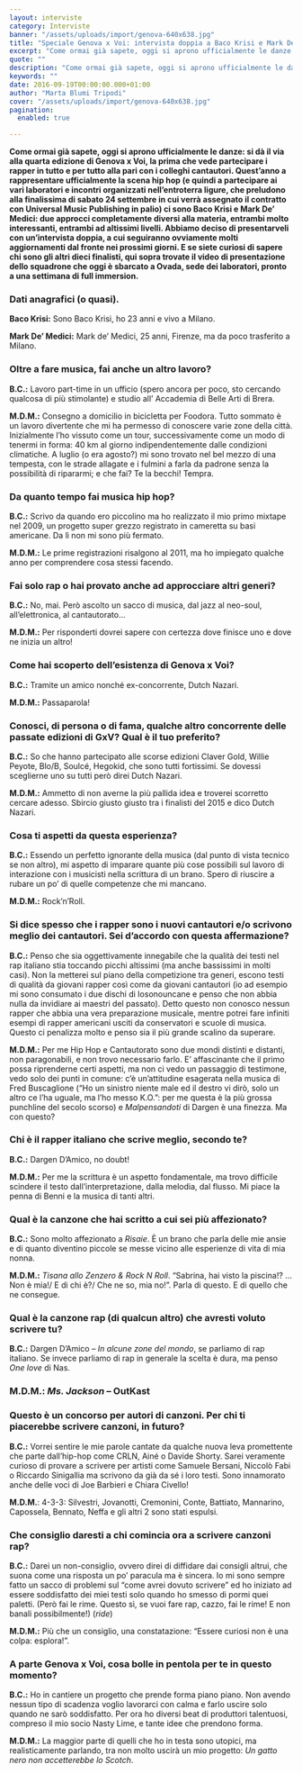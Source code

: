 ```yaml
---
layout: interviste
category: Interviste
banner: "/assets/uploads/import/genova-640x638.jpg"
title: "Speciale Genova x Voi: intervista doppia a Baco Krisi e Mark De’ Medici"
excerpt: "Come ormai già sapete, oggi si aprono ufficialmente le danze: si dà il via alla quarta edizione di Genova x Voi, la prima che vede partecipare i rapper in tutto e per tutto alla pari con i colleghi cantautori. Quest’anno a rappresentare ufficialmente la scena hip hop (e quindi a partecipare ai vari laboratori e…"
quote: ""
description: "Come ormai già sapete, oggi si aprono ufficialmente le danze: si dà il via alla quarta edizione di Genova x Voi, la prima che vede partecipare i rapper in tutto e per tutto alla pari con i colleghi cantautori. Quest’anno a rappresentare ufficialmente la scena hip hop (e quindi a partecipare ai vari laboratori e…"
keywords: ""
date: 2016-09-19T00:00:00.000+01:00
author: "Marta Blumi Tripodi"
cover: "/assets/uploads/import/genova-640x638.jpg"
pagination:
  enabled: true

---
```


**Come ormai già sapete, oggi si aprono ufficialmente le danze: si dà il via alla quarta edizione di Genova x Voi, la prima che vede partecipare i rapper in tutto e per tutto alla pari con i colleghi cantautori. Quest’anno a rappresentare ufficialmente la scena hip hop (e quindi a partecipare ai vari laboratori e incontri organizzati nell’entroterra ligure, che preludono alla finalissima di sabato 24 settembre in cui verrà assegnato il contratto con Universal Music Publishing in palio) ci sono Baco Krisi e Mark De’ Medici: due approcci completamente diversi alla materia, entrambi molto interessanti, entrambi ad altissimi livelli. Abbiamo deciso di presentarveli con un’intervista doppia, a cui seguiranno ovviamente molti aggiornamenti dal fronte nei prossimi giorni. E se siete curiosi di sapere chi sono gli altri dieci finalisti, qui sopra trovate il video di presentazione dello squadrone che oggi è sbarcato a Ovada, sede dei laboratori, pronto a una settimana di full immersion.**

### **Dati anagrafici (o quasi).**

**Baco Krisi:** Sono Baco Krisi, ho 23 anni e vivo a Milano.

**Mark De’ Medici:** Mark de’ Medici, 25 anni, Firenze, ma da poco trasferito a Milano.

### **Oltre a fare musica, fai anche un altro lavoro?**

**B.C.:** Lavoro part-time in un ufficio (spero ancora per poco, sto cercando qualcosa di più stimolante) e studio all’ Accademia di Belle Arti di Brera.

**M.D.M.:** Consegno a domicilio in bicicletta per Foodora. Tutto sommato è un lavoro divertente che mi ha permesso di conoscere varie zone della città. Inizialmente l’ho vissuto come un tour, successivamente come un modo di tenermi in forma: 40 km al giorno indipendentemente dalle condizioni climatiche. A luglio (o era agosto?) mi sono trovato nel bel mezzo di una tempesta, con le strade allagate e i fulmini a farla da padrone senza la possibilità di ripararmi; e che fai? Te la becchi! Tempra.

### **Da quanto tempo fai musica hip hop?**

**B.C.:** Scrivo da quando ero piccolino ma ho realizzato il mio primo mixtape nel 2009, un progetto super grezzo registrato in cameretta su basi americane. Da lì non mi sono più fermato.

**M.D.M.:** Le prime registrazioni risalgono al 2011, ma ho impiegato qualche anno per comprendere cosa stessi facendo.

### **Fai solo rap o hai provato anche ad approcciare altri generi?**

**B.C.:** No, mai. Però ascolto un sacco di musica, dal jazz al neo-soul, all’elettronica, al cantautorato…

**M.D.M.:** Per risponderti dovrei sapere con certezza dove finisce uno e dove ne inizia un altro!

### **Come hai scoperto dell’esistenza di Genova x Voi?**

**B.C.:** Tramite un amico nonché ex-concorrente, Dutch Nazari.

**M.D.M.:** Passaparola!

### **Conosci, di persona o di fama, qualche altro concorrente delle passate edizioni di GxV? Qual è il tuo preferito?**

**B.C.:** So che hanno partecipato alle scorse edizioni Claver Gold, Willie Peyote, Blo/B, Soulcé, Hegokid, che sono tutti fortissimi. Se dovessi sceglierne uno su tutti però direi Dutch Nazari.

**M.D.M.:** Ammetto di non averne la più pallida idea e troverei scorretto cercare adesso. Sbircio giusto giusto tra i finalisti del 2015 e dico Dutch Nazari.

### **Cosa ti aspetti da questa esperienza?**

**B.C.:** Essendo un perfetto ignorante della musica (dal punto di vista tecnico se non altro), mi aspetto di imparare quante più cose possibili sul lavoro di interazione con i musicisti nella scrittura di un brano. Spero di riuscire a rubare un po’ di quelle competenze che mi mancano.

**M.D.M.:** Rock’n’Roll.

### **Si dice spesso che i rapper sono i nuovi cantautori e/o scrivono meglio dei cantautori. Sei d’accordo con questa affermazione?**

**B.C.:** Penso che sia oggettivamente innegabile che la qualità dei testi nel rap italiano stia toccando picchi altissimi (ma anche bassissimi in molti casi). Non la metterei sul piano della competizione tra generi, escono testi di qualità da giovani rapper così come da giovani cantautori (io ad esempio mi sono consumato i due dischi di Iosonouncane e penso che non abbia nulla da invidiare ai maestri del passato). Detto questo non conosco nessun rapper che abbia una vera preparazione musicale, mentre potrei fare infiniti esempi di rapper americani usciti da conservatori e scuole di musica. Questo ci penalizza molto e penso sia il più grande scalino da superare.

**M.D.M.:** Per me Hip Hop e Cantautorato sono due mondi distinti e distanti, non paragonabili, e non trovo necessario farlo. E’ affascinante che il primo possa riprenderne certi aspetti, ma non ci vedo un passaggio di testimone, vedo solo dei punti in comune: c’è un’attitudine esagerata nella musica di Fred Buscaglione (“Ho un sinistro niente male ed il destro vi dirò, solo un altro ce l’ha uguale, ma l’ho messo K.O.”: per me questa è la più grossa punchline del secolo scorso) e _Malpensandoti_ di Dargen è una finezza. Ma con questo?

### **Chi è il rapper italiano che scrive meglio, secondo te?**

**B.C.:** Dargen D’Amico, no doubt!

**M.D.M.:** Per me la scrittura è un aspetto fondamentale, ma trovo difficile scindere il testo dall’interpretazione, dalla melodia, dal flusso. Mi piace la penna di Benni e la musica di tanti altri.

### **Qual è la canzone che hai scritto a cui sei più affezionato?**

**B.C.:** Sono molto affezionato a _Risaie_. È un brano che parla delle mie ansie e di quanto diventino piccole se messe vicino alle esperienze di vita di mia nonna.

**M.D.M.:** _Tisana allo Zenzero & Rock N Roll_. “Sabrina, hai visto la piscina!? … Non è mia!/ E di chi è?/ Che ne so, mia no!”. Parla di questo. E di quello che ne consegue.

### **Qual è la canzone rap (di qualcun altro) che avresti voluto scrivere tu?**

**B.C.:** Dargen D’Amico – _In alcune zone del mondo_, se parliamo di rap italiano. Se invece parliamo di rap in generale la scelta è dura, ma penso _One love_ di Nas.

### **M.D.M.**: _Ms. Jackson_ – OutKast

### **Questo è un concorso per autori di canzoni. Per chi ti piacerebbe scrivere canzoni, in futuro?**

**B.C.:** Vorrei sentire le mie parole cantate da qualche nuova leva promettente che parte dall’hip-hop come CRLN, Ainé o Davide Shorty. Sarei veramente curioso di provare a scrivere per artisti come Samuele Bersani, Niccolò Fabi o Riccardo Sinigallia ma scrivono da già da sé i loro testi. Sono innamorato anche delle voci di Joe Barbieri e Chiara Civello!

**M.D.M.**: 4-3-3: Silvestri, Jovanotti, Cremonini, Conte, Battiato, Mannarino, Capossela, Bennato, Neffa e gli altri 2 sono stati espulsi.

### **Che consiglio daresti a chi comincia ora a scrivere canzoni rap?**

**B.C.:** Darei un non-consiglio, ovvero direi di diffidare dai consigli altrui, che suona come una risposta un po’ paracula ma è sincera. Io mi sono sempre fatto un sacco di problemi sul “come avrei dovuto scrivere” ed ho iniziato ad essere soddisfatto dei miei testi solo quando ho smesso di pormi quei paletti. (Però fai le rime. Questo sì, se vuoi fare rap, cazzo, fai le rime! E non banali possibilmente!) (_ride_)

**M.D.M.:** Più che un consiglio, una constatazione: “Essere curiosi non è una colpa: esplora!”.

### **A parte Genova x Voi, cosa bolle in pentola per te in questo momento?**

**B.C.:** Ho in cantiere un progetto che prende forma piano piano. Non avendo nessun tipo di scadenza voglio lavorarci con calma e farlo uscire solo quando ne sarò soddisfatto. Per ora ho diversi beat di produttori talentuosi, compreso il mio socio Nasty Lime, e tante idee che prendono forma.

**M.D.M.:** La maggior parte di quelli che ho in testa sono utopici, ma realisticamente parlando, tra non molto uscirà un mio progetto: _Un gatto nero non accetterebbe lo Scotch_.
